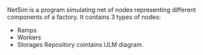 NetSim is a program simulating net of nodes representing different components of a factory. It contains 3 types of nodes:
- Ramps
- Workers
- Storages
Repository cointains ULM diagram.
